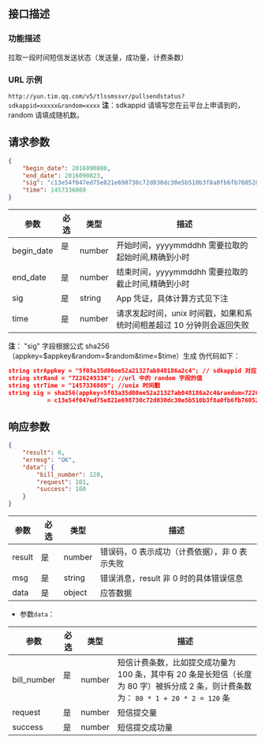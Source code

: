 ## 接口描述
### 功能描述
拉取一段时间短信发送状态（发送量，成功量，计费条数）

### URL 示例
`http://yun.tim.qq.com/v5/tlssmssvr/pullsendstatus?sdkappid=xxxxx&random=xxxx`
**注**：sdkappid 请填写您在云平台上申请到的，random 请填成随机数。

## 请求参数
```json
{
    "begin_date": 2016090800,
    "end_date": 2016090823,
    "sig": "c13e54f047ed75e821e698730c72d030dc30e5b510b3f8a0fb6fb7605283d7df",
    "time": 1457336869
}
```
| 参数       | 必选 | 类型   | 描述                                                               |
|------------|------|--------|--------------------------------------------------------------------|
| begin_date | 是   | number | 开始时间，yyyymmddhh 需要拉取的起始时间,精确到小时                  |
| end_date   | 是   | number | 结束时间，yyyymmddhh 需要拉取的截止时间,精确到小时                  |
| sig        | 是   | string | App 凭证，具体计算方式见下注                                        |
| time       | 是   | number | 请求发起时间，unix 时间戳，如果和系统时间相差超过 10 分钟则会返回失败 |
**注**：
"sig" 字段根据公式 sha256（appkey=$appkey&random=$random&time=$time）生成
伪代码如下：
```json
string strAppkey = "5f03a35d00ee52a21327ab048186a2c4"; // sdkappid 对应的 appkey，需要业务方高度保密
string strRand = "7226249334"; //url 中的 random 字段的值
string strTime = "1457336869"; //unix 时间戳
string sig = sha256(appkey=5f03a35d00ee52a21327ab048186a2c4&random=7226249334&time=1457336869)
           = c13e54f047ed75e821e698730c72d030dc30e5b510b3f8a0fb6fb7605283d7df;
```
## 响应参数
```json
{
    "result": 0,
    "errmsg": "OK",
    "data": {
        "bill_number": 120,
        "request": 101,
        "success": 100
    }
}
```
| 参数   | 必选 | 类型   | 描述                                     |
|--------|------|--------|------------------------------------------|
| result | 是   | number | 错误码，0 表示成功（计费依据），非 0 表示失败 |
| msg    | 是   | string | 错误消息，result 非 0 时的具体错误信息      |
| data   | 是   | object | 应答数据                                 |


- 参数`data`：

| 参数        | 必选 | 类型   | 描述                                                                                      |
|-------------|------|--------|-------------------------------------------------------------------------------------------|
| bill_number | 是   | number | 短信计费条数，比如提交成功量为 100 条，其中有 20 条是长短信（长度为 80 字）被拆分成 2 条，则计费条数为： `80 * 1 + 20 * 2 = 120` 条 |
| request     | 是   | number | 短信提交量                                                                                |
| success     | 是   | number | 短信提交成功量                                                                            |

